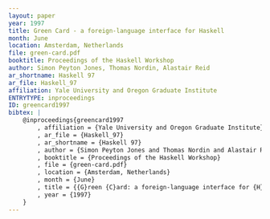 ```yaml
---
layout: paper
year: 1997
title: Green Card - a foreign-language interface for Haskell
month: June
location: Amsterdam, Netherlands
file: green-card.pdf
booktitle: Proceedings of the Haskell Workshop
author: Simon Peyton Jones, Thomas Nordin, Alastair Reid
ar_shortname: Haskell 97
ar_file: Haskell_97
affiliation: Yale University and Oregon Graduate Institute
ENTRYTYPE: inproceedings
ID: greencard1997
bibtex: |
    @inproceedings{greencard1997
        , affiliation = {Yale University and Oregon Graduate Institute}
        , ar_file = {Haskell_97}
        , ar_shortname = {Haskell 97}
        , author = {Simon Peyton Jones and Thomas Nordin and Alastair Reid}
        , booktitle = {Proceedings of the Haskell Workshop}
        , file = {green-card.pdf}
        , location = {Amsterdam, Netherlands}
        , month = {June}
        , title = {{G}reen {C}ard: a foreign-language interface for {H}askell}
        , year = {1997}
    }
---
```

